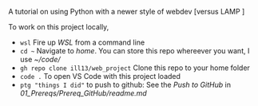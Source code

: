 A tutorial on using Python with a newer style of webdev [versus LAMP ]


To work on this project locally, 

- ```wsl``` Fire up *WSL* from a command line
- ```cd ~``` Navigate to *home*. You can store this repo whereever you want, I use *~/code/*
- ```gh repo clone ill13/web_project``` Clone this repo to your home folder
- ```code .``` To open VS Code with this project loaded
- ```ptg "things I did"``` to push to github: See the *Push to GitHub* in *01_Prereqs/Prereq_GitHub/readme.md*

